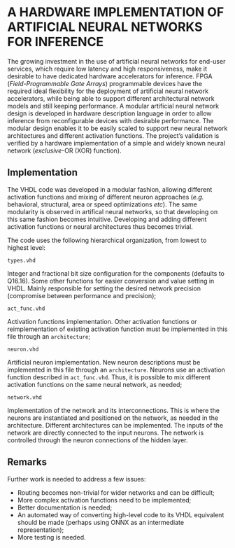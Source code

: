 A HARDWARE IMPLEMENTATION OF ARTIFICIAL NEURAL NETWORKS FOR INFERENCE
=====================================================================

The growing investment in the use of artificial neural networks for end-user services, which require low latency and high responsiveness, make it desirable to have dedicated hardware accelerators for inference. FPGA (*Field-Programmable Gate Arrays*) programmable devices have the required ideal flexibility for the deployment of artificial neural network accelerators, while being able to support different architectural network models and still keeping performance. A modular artificial neural network design is developed in hardware description language in order to allow inference from reconfigurable devices with desirable performance. The modular design enables it to be easily scaled to support new neural network architectures and different activation functions. The project’s validation is verified by a hardware implementation of a simple and widely known neural network (*exclusive*-OR (XOR) function).

Implementation
--------------
The VHDL code was developed in a modular fashion, allowing different activation functions and mixing of different neuron approaches (*e.g.* behavioral, structural, area or speed optimizations *etc*). The same modularity is observed in artifical neural networks, so that developing on this same fashion becomes intuitive. Developing and adding different activation functions or neural architectures thus becomes trivial.

The code uses the following hierarchical organization, from lowest to highest level:

```
types.vhd
```
Integer and fractional bit size configuration for the components (defaults to Q16.16). Some other functions for easier conversion and value setting in VHDL. Mainly responsible for setting the desired network precision (compromise between performance and precision);

```
act_func.vhd
```
Activation functions implementation. Other activation functions or reimplementation of existing activation function must be implemented in this file through an `architecture`;

```
neuron.vhd
```
Artificial neuron implementation. New neuron descriptions must be implemented in this file through an `architecture`. Neurons use an activation function described in `act_func.vhd`. Thus, it is possible to mix different activation functions on the same neural network, as needed;

```
network.vhd
```
Implementation of the network and its interconnections. This is where the neurons are instantiated and positioned on the network, as needed in the architecture. Different architectures can be implemented. The inputs of the network are directly connected to the input neurons. The network is controlled through the neuron connections of the hidden layer.

Remarks
-------
Further work is needed to address a few issues:
* Routing becomes non-trivial for wider networks and can be difficult;
* More complex activation functions need to be implemented;
* Better documentation is needed;
* An automated way of converting high-level code to its VHDL equivalent should be made (perhaps using ONNX as an intermediate representation);
* More testing is needed.
